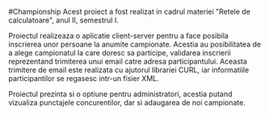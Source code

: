 #Championship
Acest proiect a fost realizat in cadrul materiei "Retele de calculatoare", anul II, semestrul I.

Proiectul realizeaza o aplicatie client-server pentru a face posibila inscrierea unor persoane la anumite campionate. Acestia au posibilitatea de a alege campionatul la care doresc sa participe, validarea inscrierii reprezentand 
trimiterea unui email catre adresa participantului. Aceasta trimitere de email este realizata cu ajutorul librariei CURL, iar informatiile participantilor se regasesc intr-un fisier XML.

Proiectul prezinta si o optiune pentru administratori, acestia putand vizualiza punctajele concurentilor, dar si adaugarea de noi campionate.
